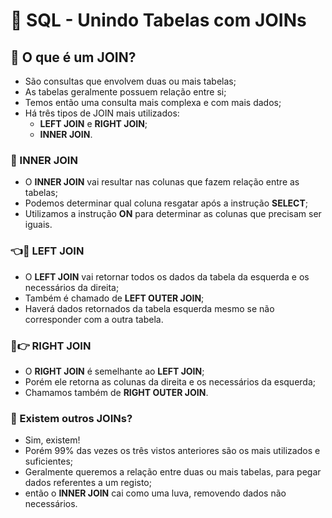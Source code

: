 # 💾 SQL - Unindo Tabelas com JOINs

## 🔗 O que é um JOIN?

- São consultas que envolvem duas ou mais tabelas;
- As tabelas geralmente possuem relação entre si;
- Temos então uma consulta mais complexa e com mais dados;
- Há três tipos de JOIN mais utilizados:
	- **LEFT JOIN** e **RIGHT JOIN**;
	- **INNER JOIN**.
	
	
### 🎯 INNER JOIN

- O **INNER JOIN** vai resultar nas colunas que fazem relação entre as tabelas;
- Podemos determinar qual coluna resgatar após a instrução **SELECT**;
- Utilizamos a instrução **ON** para determinar as colunas que precisam ser iguais.


### 👈🤝 LEFT JOIN

- O **LEFT JOIN** vai retornar todos os dados da tabela da esquerda e os necessários da direita;
- Também é chamado de **LEFT OUTER JOIN**;
- Haverá dados retornados da tabela esquerda mesmo se não corresponder com a outra tabela.


### 🤝👉 RIGHT JOIN

- O **RIGHT JOIN** é semelhante ao **LEFT JOIN**;
- Porém ele retorna as colunas da direita e os necessários da esquerda;
- Chamamos também de **RIGHT OUTER JOIN**.


### 🤔 Existem outros JOINs?

- Sim, existem!
- Porém 99% das vezes os três vistos anteriores são os mais utilizados e suficientes;
- Geralmente queremos a relação entre duas ou mais tabelas, para pegar dados referentes a um registo;
- então o **INNER JOIN** cai como uma luva, removendo dados não necessários.